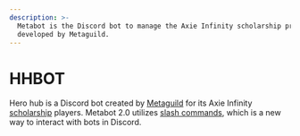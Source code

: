 ```yaml
---
description: >-
  Metabot is the Discord bot to manage the Axie Infinity scholarship program
  developed by Metaguild.
---
```


# HHBOT

Hero hub is a Discord bot created by [Metaguild](https://metaguild.com) for its Axie Infinity [scholarship](https://metaguild.notion.site/New-Player-Guide-efdf9e7b0a5f4a43b728cefd5d67df47) players. Metabot 2.0 utilizes [slash commands](https://support.discord.com/hc/en-us/articles/1500000368501-Slash-Commands-FAQ), which is a new way to interact with bots in Discord.
